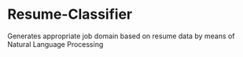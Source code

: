 # Resume-Classifier
Generates appropriate job domain based on resume data by means of Natural Language Processing
